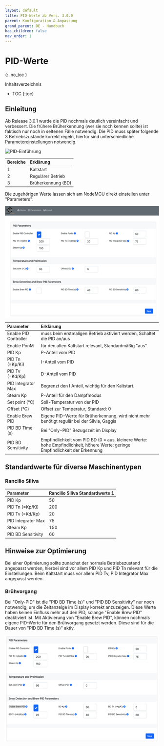 ```yaml
---
layout: default
title: PID-Werte ab Vers. 3.0.0
parent: Konfiguration & Anpassung
grand_parent: DE - Handbuch
has_children: false
nav_order: 1
---
```


# PID-Werte
{: .no_toc }

Inhaltsverzeichnis

* TOC
{:toc}

## Einleitung

Ab Release 3.0.1 wurde die PID nochmals deutlich vereinfacht und verbessert. Die frühere Brüherkennung (wer sie noch kennen sollte) ist faktisch nur noch in seltenen Fälle notwendig.
Die PID muss später folgende 3 Betriebszustände korrekt regeln, hierfür sind unterschiedliche Parametereinstellungen notwendig.

![PID-Einführung](../../img/Bildschirmfoto-2020-11-04-um-20.51.31-1536x733.png) 

Bereiche | Erklärung
:--|:--
1 | Kaltstart
2 | Regulärer Betrieb
3 | Brüherkennung (BD)

Die zugehörigen Werte lassen sich am NodeMCU direkt einstellen unter "Parameters":

![PID-Parametersmenu](../../img/PIDparametersmenu.png) 

Parameter | Erklärung
:--|:--
Enable PID Controller | muss beim erstmaligen Betrieb aktiviert werden, Schaltet die PID an/aus
Enable PonM | für den alten Kaltstart relevant, Standardmäßig "aus"
PID Kp | P-Anteil vom PID
PID Tn (=Kp/Ki)| I-Anteil vom PID
PID Tv (=Kd/Kp) | D-Anteil vom PID
PID Integrator Max | Begrenzt den I Anteil, wichtig für den Kaltstart.
Steam Kp | P-Anteil für den Dampfmodus
Set point (°C) | Soll-Temperatur von der PID
Offset (°C) | Offset zur Temperatur, Standard: 0
Enable Brew PID | Eigene PID-Werte für Brüherkennung, wird nicht mehr benötigt regulär bei der Silvia, Gaggia
PID BD Time (s)| Bei "Only-PID" Bezugszeit im Display
PID BD Sensitivity | Empfindlichkeit vom PID BD (0 = aus, kleinere Werte: hohe Empfindlichkeit, höhere Werte: geringe Empfindlichkeit der Erkennung

## Standardwerte für diverse Maschinentypen

### Rancilio Siliva
Parameter | Rancilio Siliva Standardwerte 1
:--|:--
PID Kp | 50
PID Tn (=Kp/Ki)| 200
PID Tv (=Kd/Kp) | 20
PID Integrator Max | 75
Steam Kp | 150
PID BD Sensitivity | 60

## Hinweise zur Optimierung
Bei einer Optimierung sollte zunächst der normale Betriebszustand angepasst werden,
hierbei sind vor allem PID Kp und PID Tn relevant für die Einstellungen.
Beim Kaltstart muss vor allem PID Tv, PID Integrator Max angepasst werden. 

### Brühvorgang
Bei "Only-PID" ist die "PID BD Time (s)" und "PID BD Sensitivity" nur noch notwendig, um die Zeitanzeige im Display korrekt anzuzeigen. Diese Werte haben keinen Einfluss mehr auf den PID, solange "Enable Brew PID" deaktiviert ist. Mit Aktivierung von "Enable Brew PID", können nochmals eigene PID-Werte für den Brühvorgang gesetzt werden. Diese sind für die Dauer von "PID BD Time (s)" aktiv.

![PID-Parametersmenu BD](../../img/PIDparametersBDmenu.png) 
